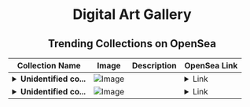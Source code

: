 <div align="center">

# Digital Art Gallery

## Trending Collections on OpenSea

| Collection Name                       | Image                                                                                     | Description                       | OpenSea Link                                                                                          |
|---------------------------------------|-------------------------------------------------------------------------------------------|-----------------------------------|--------------------------------------------------------------------------------------------------------|
| **<details><summary>Unidentified co...</summary>Unidentified contract 2ed23048-41a1-4574-9177-b8f786c2524d</details>** | ![Image](https://i.seadn.io/s/raw/files/ddd80af6b38745c22eed542e3a71e29d.png?w=500&auto=format?w=200&auto=format) |  | <details><summary>Link</summary>[Unidentified contract 2ed23048-41a1-4574-9177-b8f786c2524d](https://opensea.io/collection/unidentified-contract-2ed23048-41a1-4574-9177-b8f7)</details> |
| **<details><summary>Unidentified co...</summary>Unidentified contract 8c57426c-2136-4084-9eaa-076d12b925a7</details>** | ![Image](https://i.seadn.io/s/raw/files/ddd80af6b38745c22eed542e3a71e29d.png?w=500&auto=format?w=200&auto=format) |  | <details><summary>Link</summary>[Unidentified contract 8c57426c-2136-4084-9eaa-076d12b925a7](https://opensea.io/collection/unidentified-contract-8c57426c-2136-4084-9eaa-076d)</details> |

</div>